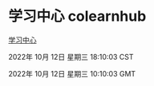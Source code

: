 # 学习中心 colearnhub
[学习中心](http://27.19.33.125:56308/colearnhub/)

2022年 10月 12日 星期三 18:10:03 CST

2022年 10月 12日 星期三 10:10:03 GMT
